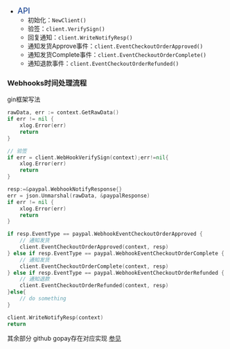 * <font color='#003087' size='4'>API</font>
    * 初始化：`NewClient()`
    * 验签：`client.VerifySign()`
    * 回复通知：`client.WriteNotifyResp()`
    * 通知发货Approve事件：`client.EventCheckoutOrderApproved()`
    * 通知发货Complete事件：`client.EventCheckoutOrderComplete()`
    * 通知退款事件：`client.EventCheckoutOrderRefunded()`

### Webhooks时间处理流程

gin框架写法
```go
rawData, err := context.GetRawData()
if err != nil {
	xlog.Error(err)
    return
}

// 验签
if err = client.WebHookVerifySign(context);err!=nil{
    xlog.Error(err)
    return
}

resp:=&paypal.WebhookNotifyResponse{}
err = json.Unmarshal(rawData, &paypalResponse)
if err != nil {
    xlog.Error(err)
    return
}

if resp.EventType == paypal.WebhookEventCheckoutOrderApproved {
    // 通知发货
    client.EventCheckoutOrderApproved(context, resp)
} else if resp.EventType == paypal.WebhookEventCheckoutOrderComplete {
	// 通知发货
    client.EventCheckoutOrderComplete(context, resp)
} else if resp.EventType == paypal.WebhookEventCheckoutOrderRefunded {
    // 通知退款
    client.EventCheckoutOrderRefunded(context, resp)
}else{
    // do something
}

client.WriteNotifyResp(context)
return
```
其余部分 github gopay存在对应实现 [参见](https://github.com/go-pay/gopay)